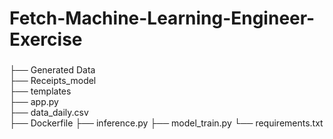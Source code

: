 # Fetch-Machine-Learning-Engineer-Exercise
>
###
├── Generated Data                  
├── Receipts_model                    
├── templates                    
├── app.py                    
├── data_daily.csv                  
├── Dockerfile
├── inference.py
├── model_train.py
└── requirements.txt
###
>

